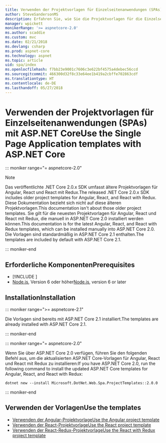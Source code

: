 ```yaml
---
title: Verwenden der Projektvorlagen für Einzelseitenanwendungen (SPAs) mit ASP.NET Core
author: SteveSandersonMS
description: Erfahren Sie, wie Sie die Projektvorlagen für die Einzelseitenanwendung (Single-Page Application, SPA) von ASP.NET Core installieren und sich mit ihr vertraut machen.
manager: wpickett
monikerRange: '>= aspnetcore-2.0'
ms.author: scaddie
ms.custom: mvc
ms.date: 02/21/2018
ms.devlang: csharp
ms.prod: aspnet-core
ms.technology: aspnet
ms.topic: article
uid: spa/index
ms.openlocfilehash: f7bb23e9001c7606c3e622bf4575a4debec56ccd
ms.sourcegitcommit: 466300d32f8c33e64ee1b419a2cbffe702863cdf
ms.translationtype: HT
ms.contentlocale: de-DE
ms.lasthandoff: 05/27/2018
---
```

# <a name="use-the-single-page-application-templates-with-aspnet-core"></a><span data-ttu-id="be47a-103">Verwenden der Projektvorlagen für Einzelseitenanwendungen (SPAs) mit ASP.NET Core</span><span class="sxs-lookup"><span data-stu-id="be47a-103">Use the Single Page Application templates with ASP.NET Core</span></span>

::: moniker range="= aspnetcore-2.0"

> [!NOTE]
> <span data-ttu-id="be47a-104">Das veröffentlichte .NET Core 2.0.x SDK umfasst ältere Projektvorlagen für Angular, React und React mit Redux.</span><span class="sxs-lookup"><span data-stu-id="be47a-104">The released .NET Core 2.0.x SDK includes older project templates for Angular, React, and React with Redux.</span></span> <span data-ttu-id="be47a-105">Diese Dokumentation bezieht sich nicht auf diese älteren Projektvorlagen.</span><span class="sxs-lookup"><span data-stu-id="be47a-105">This documentation isn't about those older project templates.</span></span> <span data-ttu-id="be47a-106">Sie gilt für die neuesten Projektvorlagen für Angular, React und React mit Redux, die manuell in ASP.NET Core 2.0 installiert werden können.</span><span class="sxs-lookup"><span data-stu-id="be47a-106">This documentation is for the latest Angular, React, and React with Redux templates, which can be installed manually into ASP.NET Core 2.0.</span></span> <span data-ttu-id="be47a-107">Die Vorlagen sind standardmäßig in ASP.NET Core 2.1 enthalten.</span><span class="sxs-lookup"><span data-stu-id="be47a-107">The templates are included by default with ASP.NET Core 2.1.</span></span>

::: moniker-end

## <a name="prerequisites"></a><span data-ttu-id="be47a-108">Erforderliche Komponenten</span><span class="sxs-lookup"><span data-stu-id="be47a-108">Prerequisites</span></span>

* [!INCLUDE [](~/includes/net-core-sdk-download-link.md)]
* <span data-ttu-id="be47a-109">[Node.js](https://nodejs.org), Version 6 oder höher</span><span class="sxs-lookup"><span data-stu-id="be47a-109">[Node.js](https://nodejs.org), version 6 or later</span></span>

## <a name="installation"></a><span data-ttu-id="be47a-110">Installation</span><span class="sxs-lookup"><span data-stu-id="be47a-110">Installation</span></span>

::: moniker range=">= aspnetcore-2.1"

<span data-ttu-id="be47a-111">Die Vorlagen sind bereits mit ASP.NET Core 2.1 installiert.</span><span class="sxs-lookup"><span data-stu-id="be47a-111">The templates are already installed with ASP.NET Core 2.1.</span></span>

::: moniker-end

::: moniker range="= aspnetcore-2.0"

<span data-ttu-id="be47a-112">Wenn Sie über ASP.NET Core 2.0 verfügen, führen Sie den folgenden Befehl aus, um die aktualisierten ASP.NET Core-Vorlagen für Angular, React und React mit Redux zu installieren:</span><span class="sxs-lookup"><span data-stu-id="be47a-112">If you have ASP.NET Core 2.0, run the following command to install the updated ASP.NET Core templates for Angular, React, and React with Redux:</span></span>

```console
dotnet new --install Microsoft.DotNet.Web.Spa.ProjectTemplates::2.0.0
```

::: moniker-end

## <a name="use-the-templates"></a><span data-ttu-id="be47a-113">Verwenden der Vorlagen</span><span class="sxs-lookup"><span data-stu-id="be47a-113">Use the templates</span></span>

* [<span data-ttu-id="be47a-114">Verwenden der Angular-Projektvorlage</span><span class="sxs-lookup"><span data-stu-id="be47a-114">Use the Angular project template</span></span>](xref:spa/angular)
* [<span data-ttu-id="be47a-115">Verwenden der React-Projektvorlage</span><span class="sxs-lookup"><span data-stu-id="be47a-115">Use the React project template</span></span>](xref:spa/react)
* [<span data-ttu-id="be47a-116">Verwenden der React-Redux-Projektvorlage</span><span class="sxs-lookup"><span data-stu-id="be47a-116">Use the React with Redux project template</span></span>](xref:spa/react-with-redux)
